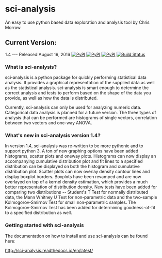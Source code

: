 # sci-analysis
An easy to use python based data exploration and analysis tool by Chris Morrow

## Current Version:
1.4 --- Released August 19, 2016
[![PyPI](https://img.shields.io/pypi/v/sci_analysis.svg)](https://pypi.python.org/pypi/sci_analysis)
[![PyPI](https://img.shields.io/pypi/format/sci_analysis.svg)](https://pypi.python.org/pypi/sci_analysis)
[![PyPI](https://img.shields.io/pypi/pyversions/sci_analysis.svg)](https://pypi.python.org/pypi/sci_analysis)
[![Build Status](https://travis-ci.org/cmmorrow/sci-analysis.svg?branch=master)](https://travis-ci.org/cmmorrow/sci-analysis)

### What is sci-analysis?
sci-analysis is a python package for quickly performing statistical data analysis. It provides a graphical representation of the supplied data as well as the statistical analysis. sci-analysis is smart enough to determine the correct analysis and tests to perform based on the shape of the data you provide, as well as how the data is distributed.

Currently, sci-analysis can only be used for analyzing numeric data. Categorical data analysis is planned for a future version. The three types of analysis that can be performed are histograms of single vectors, correlation between two vectors and one-way ANOVA.

### What's new in sci-analysis version 1.4?

In version 1.4, sci-analysis was re-written to be more pythonic and to support python 3. A ton of new graphing options have been added histograms, scatter plots and oneway plots. Histograms can now display an accompanying cumulative distribution plot and fit lines to a specified distribution can be displayed on both the histogram and cumulative distribution plot. Scatter plots can now overlay density contour lines and display boxplot borders. Boxplots have been revamped and are now overlayed on top of a kernel density estimation, which provides a much better representation of distribution density. New tests have been added for comparing two distributions -- Student's T Test for normally distributed data, the Mann Whitney U Test for non-parametric data and the two-sample Kolmogorov-Smirnov Test for small non-parametric samples. The Kolmogorov-Smirnov Test has been added for determining goodness-of-fit to a specified distribution as well. 

### Getting started with sci-analysis
The documentation on how to install and use sci-analysis can be found here:

http://sci-analysis.readthedocs.io/en/latest/

